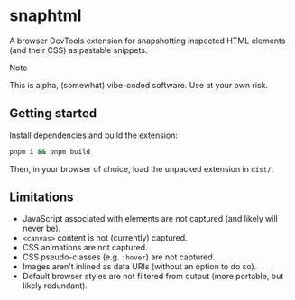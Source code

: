# snaphtml

A browser DevTools extension for snapshotting inspected HTML elements (and their CSS) as pastable snippets.

> [!NOTE]
> This is alpha, (somewhat) vibe-coded software. Use at your own risk.
>

## Getting started

Install dependencies and build the extension:
```sh
pnpm i && pnpm build
```

Then, in your browser of choice, load the unpacked extension in `dist/`.

## Limitations

- JavaScript associated with elements are not captured (and likely will never be).
- `<canvas>` content is not (currently) captured.
- CSS animations are not captured.
- CSS pseudo-classes (e.g. `:hover`) are not captured.
- Images aren't inlined as data URIs (without an option to do so).
- Default browser styles are not filtered from output (more portable, but likely redundant).